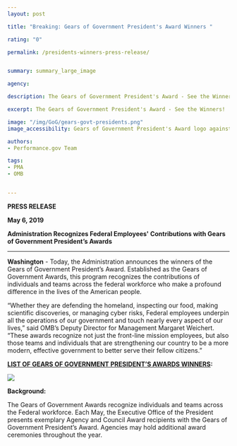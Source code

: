 ```yaml
---
layout: post

title: "Breaking: Gears of Government President's Award Winners "

rating: "0"

permalink: /presidents-winners-press-release/


summary: summary_large_image

agency:

description: The Gears of Government President's Award - See the Winners!

excerpt: The Gears of Government President's Award - See the Winners!

image: "/img/GoG/gears-govt-presidents.png"
image_accessibility: Gears of Government President's Award logo against a gold background.

authors:
- Performance.gov Team

tags:
- PMA
- OMB


---
```


**PRESS RELEASE**

**May 6, 2019**

**Administration Recognizes Federal Employees' Contributions with Gears of Government President’s Awards**

----------------------------------------------------------------------------------------

**Washington** - Today, the Administration announces the winners of the Gears of Government President’s Award. Established as the Gears of Government Awards, this program recognizes the contributions of individuals and teams across the federal workforce who make a profound difference in the lives of the American people.

“Whether they are defending the homeland, inspecting our food, making scientific discoveries, or managing cyber risks, Federal employees underpin all the operations of our government and touch nearly every aspect of our lives,” said OMB’s Deputy Director for Management Margaret Weichert. “These awards recognize not just the front-line mission employees, but also those teams and individuals that are strengthening our country to be a more modern, effective government to better serve their fellow citizens.”

**[LIST OF GEARS OF GOVERNMENT PRESIDENT’S AWARDS WINNERS](https://www.performance.gov/gearawards/winners/):**

<img src="{{ site.baseurl }}/img/GoG/presidents-winner-table.PNG">

**Background:**

The Gears of Government Awards recognize individuals and teams across the Federal workforce. Each May, the Executive Office of the President presents exemplary Agency and Council Award recipients with the Gears of Government President’s Award. Agencies may hold additional award ceremonies throughout the year.
